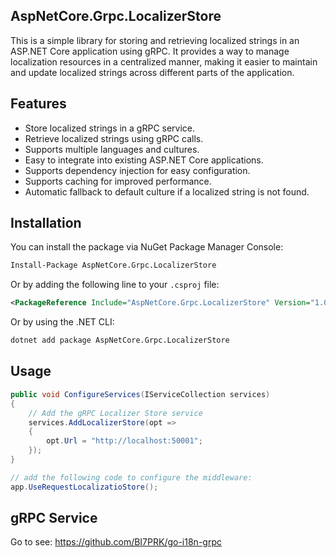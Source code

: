 ## AspNetCore.Grpc.LocalizerStore
This is a simple library for storing and retrieving localized strings in an ASP.NET Core application using gRPC. It provides a way to manage localization resources in a centralized manner, making it easier to maintain and update localized strings across different parts of the application.

## Features
- Store localized strings in a gRPC service.
- Retrieve localized strings using gRPC calls.
- Supports multiple languages and cultures.
- Easy to integrate into existing ASP.NET Core applications.
- Supports dependency injection for easy configuration.
- Supports caching for improved performance.
- Automatic fallback to default culture if a localized string is not found.

## Installation
You can install the package via NuGet Package Manager Console:
```bash
Install-Package AspNetCore.Grpc.LocalizerStore
```
Or by adding the following line to your `.csproj` file:
```xml
<PackageReference Include="AspNetCore.Grpc.LocalizerStore" Version="1.0.0" />
```
Or by using the .NET CLI:
```bash
dotnet add package AspNetCore.Grpc.LocalizerStore
```
## Usage
```csharp
public void ConfigureServices(IServiceCollection services)
{
	// Add the gRPC Localizer Store service
	services.AddLocalizerStore(opt =>
	{
		opt.Url = "http://localhost:50001";
	});
}

// add the following code to configure the middleware:
app.UseRequestLocalizatioStore();
```

## gRPC Service
 Go to see: https://github.com/BI7PRK/go-i18n-grpc


